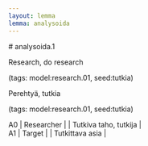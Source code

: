 ```yaml
---
layout: lemma
lemma: analysoida
---
```


<div class="sense">
# <span class="sensename">analysoida.1</span>

<span class="description">Research, do research</span>

(tags: model:research.01, seed:tutkia)

<span class="description">Perehtyä, tutkia</span>

(tags: model:research.01, seed:tutkia)

A0 | Researcher |   | Tutkiva taho, tutkija |  
A1 | Target |   | Tutkittava asia |  

</div>

